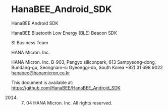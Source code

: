 HanaBEE_Android_SDK
===================

HanaBEE Android SDK


HanaBEE 
Bluetooth Low Energy (BLE) Beacon SDK 

SI Business Team

HANA Micron. Inc.










HANA Micron. Inc.
B-903, Pangyo siliconpark, 613
Sampyeong-dong, Bundang-gu, Seongnam-si
Gyeonggi-do, South Korea
+82) 31 698 9022
hanabee@hanamicron.co.kr

This document is available at: https://github.com/HanaBEE/HanaBEE_Android_SDK 

2014. 07. 04
HANA Micron. Inc. All rights reserved.
